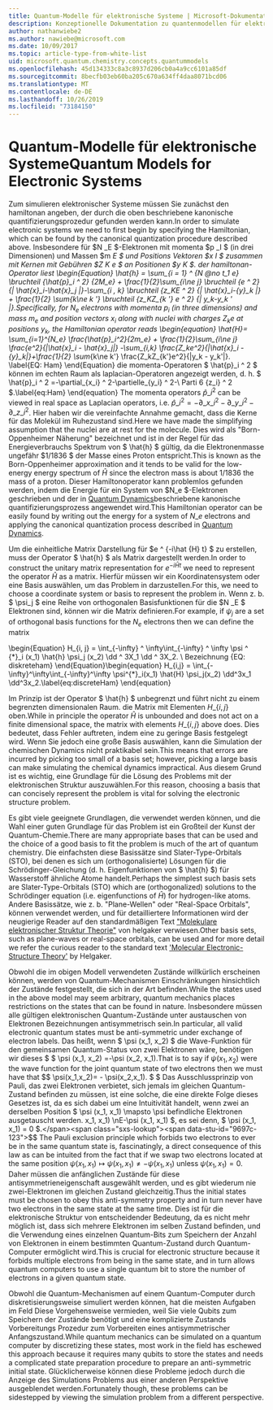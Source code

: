 ```yaml
---
title: Quantum-Modelle für elektronische Systeme | Microsoft-Dokumentation
description: Konzeptionelle Dokumentation zu quantenmodellen für elektronische Systeme
author: nathanwiebe2
ms.author: nawiebe@microsoft.com
ms.date: 10/09/2017
ms.topic: article-type-from-white-list
uid: microsoft.quantum.chemistry.concepts.quantummodels
ms.openlocfilehash: 45d134333c8a3c8937d206cb0a4a9cc6101a85df
ms.sourcegitcommit: 8becfb03eb60ba205c670a634ff4daa8071bcd06
ms.translationtype: MT
ms.contentlocale: de-DE
ms.lasthandoff: 10/26/2019
ms.locfileid: "73184150"
---
```

# <a name="quantum-models-for-electronic-systems"></a><span data-ttu-id="9697c-103">Quantum-Modelle für elektronische Systeme</span><span class="sxs-lookup"><span data-stu-id="9697c-103">Quantum Models for Electronic Systems</span></span>

<span data-ttu-id="9697c-104">Zum simulieren elektronischer Systeme müssen Sie zunächst den hamiltonan angeben, der durch die oben beschriebene kanonische quantifizierungsprozedur gefunden werden kann.</span><span class="sxs-lookup"><span data-stu-id="9697c-104">In order to simulate electronic systems we need to first begin by specifying the Hamiltonian, which can be found by the canonical quantization procedure described above.</span></span>
<span data-ttu-id="9697c-105">Insbesondere für $N _E $-Elektronen mit momenta $p _I $ (in drei Dimensionen) und Massen $m _E $ und Positions Vektoren $x _I $ zusammen mit Kernen mit Gebühren $Z _K e $ an Positionen $y _K $. der hamiltonan-Operator liest \begin{Equation} \hat{h} = \sum\_{i = 1} ^ {N @no_ _t_1_ e} \bruchteil {\hat{p}\_i ^ 2} {2M\_e} + \frac{1}{2}\sum\_{i\ne j} \bruchteil {e ^ 2} {| \hat{x}\_i-\hat{x}\_j |}-\sum\_{i , k} \bruchteil {z\_KE ^ 2} {| \hat{x}\_i-{y}\_k |} + \frac{1}{2} \sum_{k\ne k '} \bruchteil {z\_KZ\_{k '} e ^ 2} {| y\_k-y\_k ' |}.</span><span class="sxs-lookup"><span data-stu-id="9697c-105">Specifically, for $N_e$ electrons with momenta $p_i$ (in three dimensions) and mass $m_e$  and position vectors $x_i$ along with nuclei with charges $Z_k e$ at positions $y_k$, the Hamiltonian operator reads \begin{equation} \hat{H}= \sum\_{i=1}^{N\_e} \frac{\hat{p}\_i^2}{2m\_e} + \frac{1}{2}\sum\_{i\ne j} \frac{e^2}{|\hat{x}\_i - \hat{x}\_j|} -\sum\_{i,k} \frac{Z\_ke^2}{|\hat{x}\_i - {y}\_k|}+\frac{1}{2} \sum_{k\ne k'} \frac{Z\_kZ\_{k'}e^2}{|y\_k - y\_k'|}.</span></span> <span data-ttu-id="9697c-106">\label{EQ: Ham} \end{Equation} die momenta-Operatoren $ \hat{p}\_i ^ 2 $ können im echten Raum als laplacian-Operatoren angezeigt werden, d. h. $ \hat{p}\_i ^ 2 =-\partial\_{x\_i} ^ 2-\partielle\_{y\_i} ^ 2-\ Parti 6_ {z\_i} ^ 2 $.</span><span class="sxs-lookup"><span data-stu-id="9697c-106">\label{eq:Ham} \end{equation} The momenta operators $\hat{p}\_i^2$ can be viewed in real space as Laplacian operators, i.e. $\hat{p}\_i^2 = -\partial\_{x\_i}^2 - \partial\_{y\_i}^2 - \partial\_{z\_i}^2$.</span></span>
<span data-ttu-id="9697c-107">Hier haben wir die vereinfachte Annahme gemacht, dass die Kerne für das Molekül im Ruhezustand sind.</span><span class="sxs-lookup"><span data-stu-id="9697c-107">Here we have made the simplifying assumption that the nuclei are at rest for the molecule.</span></span>
<span data-ttu-id="9697c-108">Dies wird als "Born-Oppenheimer Näherung" bezeichnet und ist in der Regel für das Energieverbrauchs Spektrum von $ \hat{h} $ gültig, da die Elektronenmasse ungefähr $1/1836 $ der Masse eines Proton entspricht.</span><span class="sxs-lookup"><span data-stu-id="9697c-108">This is known as the Born-Oppenheimer approximation and it tends to be valid for the low-energy energy spectrum of $\hat{H}$ since the electron mass is about $1/1836$ the mass of a proton.</span></span>
<span data-ttu-id="9697c-109">Dieser Hamiltonoperator kann problemlos gefunden werden, indem die Energie für ein System von $N\_e $-Elektronen geschrieben und der in [Quantum Dynamics](xref:microsoft.quantum.chemistry.concepts.quantumdynamics)beschriebene kanonische quantifizierungsprozess angewendet wird.</span><span class="sxs-lookup"><span data-stu-id="9697c-109">This Hamiltonian operator can be easily found by writing out the energy for a system of $N\_e$ electrons and applying the canonical quantization process described in [Quantum Dynamics](xref:microsoft.quantum.chemistry.concepts.quantumdynamics).</span></span>

<span data-ttu-id="9697c-110">Um die einheitliche Matrix Darstellung für $e ^ {-i\hat {H} t} $ zu erstellen, muss der Operator $ \hat{h} $ als Matrix dargestellt werden.</span><span class="sxs-lookup"><span data-stu-id="9697c-110">In order to construct the unitary matrix representation for $e^{-i\hat{H} t}$ we need to represent the operator $\hat{H}$ as a matrix.</span></span>
<span data-ttu-id="9697c-111">Hierfür müssen wir ein Koordinatensystem oder eine Basis auswählen, um das Problem in darzustellen.</span><span class="sxs-lookup"><span data-stu-id="9697c-111">For this, we need to choose a coordinate system or basis to represent the problem in.</span></span>
<span data-ttu-id="9697c-112">Wenn z. b. $ \psi_j $ eine Reihe von orthogonalen Basisfunktionen für die $N _E $ Elektronen sind, können wir die Matrix definieren.</span><span class="sxs-lookup"><span data-stu-id="9697c-112">For example, if $\psi_j$ are a set of orthogonal basis functions for the $N_e$ electrons then we can define the matrix</span></span>

<span data-ttu-id="9697c-113">\begin{Equation} H\_{i, j} = \int\_{-\infty} ^ \infty\int\_{-\infty} ^ \infty \psi ^ {\*}\_i (x\_1) \hat{h} \psi\_j (x\_2) \dd ^ 3X\_1 \dd ^ 3X\_2. \ Bezeichnung {EQ: diskreteham} \end{Equation}</span><span class="sxs-lookup"><span data-stu-id="9697c-113">\begin{equation} H\_{i,j} = \int\_{-\infty}^\infty\int\_{-\infty}^\infty \psi^{\*}\_i(x\_1) \hat{H} \psi\_j(x\_2) \dd^3x\_1 \dd^3x\_2.\label{eq:discreteHam} \end{equation}</span></span>

<span data-ttu-id="9697c-114">Im Prinzip ist der Operator $ \hat{h} $ unbegrenzt und führt nicht zu einem begrenzten dimensionalen Raum. die Matrix mit Elementen $H\_\{i, j\}$ oben.</span><span class="sxs-lookup"><span data-stu-id="9697c-114">While in principle the operator $\hat{H}$ is unbounded and does not act on a finite dimensional space, the matrix with elements $H\_\{i,j\}$ above does.</span></span>
<span data-ttu-id="9697c-115">Dies bedeutet, dass Fehler auftreten, indem eine zu geringe Basis festgelegt wird. Wenn Sie jedoch eine große Basis auswählen, kann die Simulation der chemischen Dynamics nicht praktikabel sein.</span><span class="sxs-lookup"><span data-stu-id="9697c-115">This means that errors are incurred by picking too small of a basis set; however, picking a large basis can make simulating the chemical dynamics impractical.</span></span>
<span data-ttu-id="9697c-116">Aus diesem Grund ist es wichtig, eine Grundlage für die Lösung des Problems mit der elektronischen Struktur auszuwählen.</span><span class="sxs-lookup"><span data-stu-id="9697c-116">For this reason, choosing a basis that can concisely represent the problem is vital for solving the electronic structure problem.</span></span>

<span data-ttu-id="9697c-117">Es gibt viele geeignete Grundlagen, die verwendet werden können, und die Wahl einer guten Grundlage für das Problem ist ein Großteil der Kunst der Quantum-Chemie.</span><span class="sxs-lookup"><span data-stu-id="9697c-117">There are many appropriate bases that can be used and the choice of a good basis to fit the problem is much of the art of quantum chemistry.</span></span>
<span data-ttu-id="9697c-118">Die einfachsten diese Basissätze sind Slater-Type-Orbitals (STO), bei denen es sich um (orthogonalisierte) Lösungen für die Schrödinger-Gleichung (d. h. Eigenfunktionen von $ \hat{h} $) für Wasserstoff ähnliche Atome handelt.</span><span class="sxs-lookup"><span data-stu-id="9697c-118">Perhaps the simplest such basis sets are Slater-Type-Orbitals (STO) which are (orthogonalized) solutions to the Schrödinger equation (i.e. eigenfunctions of $\hat{H}$) for hydrogen-like atoms.</span></span>
<span data-ttu-id="9697c-119">Andere Basissätze, wie z. b. "Plane-Wellen" oder "Real-Space Orbitals", können verwendet werden, und für detailliertere Informationen wird der neugierige Reader auf den standardmäßigen Text ["Molekulare elektronischer Struktur Theorie"](https://onlinelibrary.wiley.com/doi/book/10.1002/9781119019572) von helgaker verwiesen.</span><span class="sxs-lookup"><span data-stu-id="9697c-119">Other basis sets, such as plane-waves or real-space orbitals, can be used and for more detail we refer the curious reader to the standard text ['Molecular Electronic-Structure Theory'](https://onlinelibrary.wiley.com/doi/book/10.1002/9781119019572) by Helgaker.</span></span>

<span data-ttu-id="9697c-120">Obwohl die im obigen Modell verwendeten Zustände willkürlich erscheinen können, werden von Quantum-Mechanismen Einschränkungen hinsichtlich der Zustände festgestellt, die sich in der Art befinden.</span><span class="sxs-lookup"><span data-stu-id="9697c-120">While the states used in the above model may seem arbitrary, quantum mechanics places restrictions on the states that can be found in nature.</span></span>
<span data-ttu-id="9697c-121">Insbesondere müssen alle gültigen elektronischen Quantum-Zustände unter austauschen von Elektronen Bezeichnungen antisymmetrisch sein.</span><span class="sxs-lookup"><span data-stu-id="9697c-121">In particular, all valid electronic quantum states must be anti-symmetric under exchange of electron labels.</span></span>
<span data-ttu-id="9697c-122">Das heißt, wenn $ \psi (x_1, x_2) $ die Wave-Funktion für den gemeinsamen Quantum-Status von zwei Elektronen wäre, benötigen wir dieses $ $ \psi (x_1, x_2) =-\psi (x_2, x_1).</span><span class="sxs-lookup"><span data-stu-id="9697c-122">That is to say if $\psi(x_1,x_2)$ were the wave function for the joint quantum state of two electrons then we must have that $$ \psi(x_1,x_2)= - \psi(x_2,x_1).</span></span>
<span data-ttu-id="9697c-123">$ $ Das Ausschlussprinzip von Pauli, das zwei Elektronen verbietet, sich jemals im gleichen Quantum-Zustand befinden zu müssen, ist eine solche, die eine direkte Folge dieses Gesetzes ist, da es sich dabei um eine Intuitivität handelt, wenn zwei an derselben Position $ \psi (x_1, x_1) \mapsto \psi befindliche Elektronen ausgetauscht werden. x_1, x_1) \nE-\psi (x_1, x_1) $, es sei denn, $ \psi (x_1, x_1) = 0 $.</span><span class="sxs-lookup"><span data-stu-id="9697c-123">$$ The Pauli exclusion principle which forbids two electrons to ever be in the same quantum state is, fascinatingly, a direct consequence of this law as can be intuited from the fact that if we swap two electrons located at the same position $\psi(x_1,x_1)\mapsto \psi(x_1,x_1) \ne -\psi(x_1,x_1)$ unless $\psi(x_1,x_1)=0$.</span></span>
<span data-ttu-id="9697c-124">Daher müssen die anfänglichen Zustände für diese antisymmetrieneigenschaft ausgewählt werden, und es gibt wiederum nie zwei-Elektronen im gleichen Zustand gleichzeitig.</span><span class="sxs-lookup"><span data-stu-id="9697c-124">Thus the initial states must be chosen to obey this anti-symmetry property and in turn never have two electrons in the same state at the same time.</span></span>
<span data-ttu-id="9697c-125">Dies ist für die elektronische Struktur von entscheidender Bedeutung, da es nicht mehr möglich ist, dass sich mehrere Elektronen im selben Zustand befinden, und die Verwendung eines einzelnen Quantum-Bits zum Speichern der Anzahl von Elektronen in einem bestimmten Quantum-Zustand durch Quantum-Computer ermöglicht wird.</span><span class="sxs-lookup"><span data-stu-id="9697c-125">This is crucial for electronic structure because it forbids multiple electrons from being in the same state, and in turn allows quantum computers to use a single quantum bit to store the number of electrons in a given quantum state.</span></span>

<span data-ttu-id="9697c-126">Obwohl die Quantum-Mechanismen auf einem Quantum-Computer durch diskretisierungsweise simuliert werden können, hat die meisten Aufgaben im Feld Diese Vorgehensweise vermieden, weil Sie viele Qubits zum Speichern der Zustände benötigt und eine komplizierte Zustands Vorbereitungs Prozedur zum Vorbereiten eines antisymmetrischer Anfangszustand.</span><span class="sxs-lookup"><span data-stu-id="9697c-126">While quantum mechanics can be simulated on a quantum computer by discretizing these states, most work in the field has eschewed this approach because it requires many qubits to store the states and needs a complicated state preparation procedure to prepare an anti-symmetric initial state.</span></span>
<span data-ttu-id="9697c-127">Glücklicherweise können diese Probleme jedoch durch die Anzeige des Simulations Problems aus einer anderen Perspektive ausgeblendet werden.</span><span class="sxs-lookup"><span data-stu-id="9697c-127">Fortunately though, these problems can be sidestepped by viewing the simulation problem from a different perspective.</span></span>
